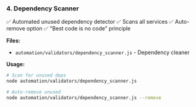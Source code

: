 ### 4. Dependency Scanner

✅ Automated unused dependency detector
✅ Scans all services
✅ Auto-remove option
✅ "Best code is no code" principle

**Files:**

- `automation/validators/dependency_scanner.js` - Dependency cleaner

**Usage:**

```bash
# Scan for unused deps
node automation/validators/dependency_scanner.js

# Auto-remove unused
node automation/validators/dependency_scanner.js --remove
```
